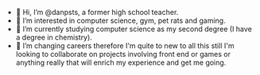 - 👋 Hi, I’m @danpsts, a former high school teacher.
- 👀 I’m interested in computer science, gym, pet rats and gaming.
- 🌱 I’m currently studying computer science as my second degree (I have a degree in chemistry).
- 💞️ I’m changing careers therefore I'm quite to new to all this still I'm looking to collaborate on projects involving front end or games or anything really that will enrich my experience and get me going.

<!---
danpsts/danpsts is a ✨ special ✨ repository because its `README.md` (this file) appears on your GitHub profile.
You can click the Preview link to take a look at your changes.
--->
